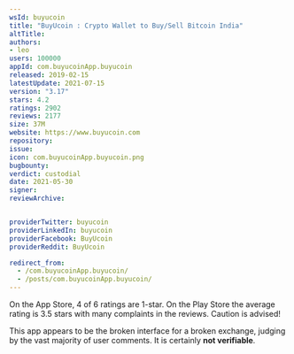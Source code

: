```yaml
---
wsId: buyucoin
title: "BuyUcoin : Crypto Wallet to Buy/Sell Bitcoin India"
altTitle: 
authors:
- leo
users: 100000
appId: com.buyucoinApp.buyucoin
released: 2019-02-15
latestUpdate: 2021-07-15
version: "3.17"
stars: 4.2
ratings: 2902
reviews: 2177
size: 37M
website: https://www.buyucoin.com
repository: 
issue: 
icon: com.buyucoinApp.buyucoin.png
bugbounty: 
verdict: custodial
date: 2021-05-30
signer: 
reviewArchive:


providerTwitter: buyucoin
providerLinkedIn: buyucoin
providerFacebook: BuyUcoin
providerReddit: BuyUcoin

redirect_from:
  - /com.buyucoinApp.buyucoin/
  - /posts/com.buyucoinApp.buyucoin/
---
```



On the App Store, 4 of 6 ratings are 1-star. On the Play Store the average
rating is 3.5 stars with many complaints in the reviews. Caution is
advised!

This app appears to be the broken interface for a broken exchange, judging by
the vast majority of user comments. It is certainly **not verifiable**.
